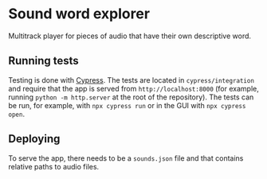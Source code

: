 # Sound word explorer

Multitrack player for pieces of audio that have their own descriptive
word.

## Running tests

Testing is done with [Cypress](https://www.cypress.io/).  The tests
are located in `cypress/integration` and require that the app is
served from `http://localhost:8000` (for example, running `python -m
http.server` at the root of the repository).  The tests can be run,
for example, with `npx cypress run` or in the GUI with `npx cypress
open`.

## Deploying

To serve the app, there needs to be a `sounds.json` file and that
contains relative paths to audio files.
